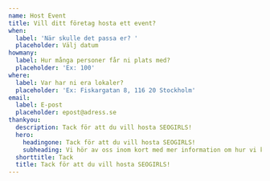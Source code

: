 ```yaml
---
name: Host Event
title: Vill ditt företag hosta ett event?
when:
  label: 'När skulle det passa er? '
  placeholder: Välj datum
howmany:
  label: Hur många personer får ni plats med?
  placeholder: 'Ex: 100'
where:
  label: Var har ni era lokaler?
  placeholder: 'Ex: Fiskargatan 8, 116 20 Stockholm'
email:
  label: E-post
  placeholder: epost@adress.se
thankyou:
  description: Tack för att du vill hosta SEOGIRLS!
  hero:
    headingone: Tack för att du vill hosta SEOGIRLS!
    subheading: Vi hör av oss inom kort med mer information om hur vi kan gå vidare.
  shorttitle: Tack
  title: Tack för att du vill hosta SEOGIRLS!
---
```


